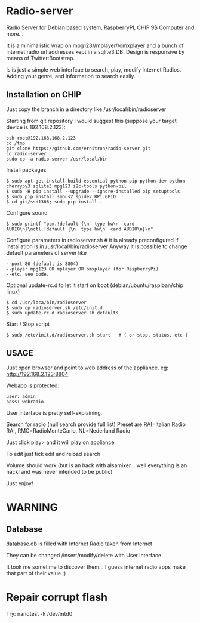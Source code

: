 # Radio-server

Radio Server for Debian based system, RaspberryPI, CHIP 9$ Computer and more... 

It is a minimalistic wrap on mpg123//mplayer//omxplayer and a bunch of internet radio url addresses kept in a sqlite3 DB. Design is responsive by means of Twitter:Bootstrap.

Is is just a simple web interfcae to search, play, modify Internet Radios. Adding your genre, and information to search easily.


## Installation on CHIP

Just copy the branch in a directory like /usr/local/bin/radioserver 

Starting from git repository I would suggest this (suppose your target device is 192.168.2.123):

	ssh root@192.168.168.2.123
	cd /tmp
	git clone https://github.com/ernitron/radio-server.git
	cd radio-server
	sudo cp -a radio-server /usr/local/bin

Install packages

	$ sudo apt-get install build-essential python-pip python-dev python-cherrypy3 sqlite3 mpg123 i2c-tools python-pil
	$ sudo -H pip install --upgrade --ignore-installed pip setuptools
	$ sudo pip install smbus2 spidev RPi.GPIO
	$ cd git/ssd1306; sudo pip install .
	
Configure sound
        
	$ sudo printf "pcm.!default {\n  type hw\n  card AUDIO\n}\nctl.!default {\n  type hw\n  card AUDIO\n}\n"
	
Configure parameters in radioserver.sh # it is already preconfigured if installation is in /usr/local/bin/radioserver
Anyway it is possible to change default parameters of server like

	--port 80 (default is 8804)
	--player mpg123 OR mplayer OR omxplayer (for RaspberryPi)
	--etc. see code. 

Optional update-rc.d to let it start on boot (debian/ubuntu/raspiban/chip linux)

	$ cd /usr/loca/bin/radioserver
	$ sudo cp radioserver.sh /etc/init.d
	$ sudo update-rc.d radioserver.sh defaults
  
Start / Stop script

	$ sudo /etc/init.d/radioserver.sh start   # ( or stop, status, etc )


## USAGE

Just open browser and point to web address of the appliance.
	eg: http://192.168.2.123:8804

Webapp is protected:

	user: admin
	pass: webradio

User interface is pretty self-explaining.

Search for radio (null search provide full list)
Preset are 
	RAI=Italian Radio RAI, RMC=RadioMonteCarlo, NL=Nederland Radio

Just click play> and it will play on appliance

To edit just tick edit and reload search

Volume should work (but is an hack with alsamixer... well everything is an hack! and was never intended to be public)

Just enjoy!


# WARNING 

## Database
database.db is filled with Internet Radio taken from Internet

They can be changed /insert/modify/delete with User interface

It took me sometime to discover them... I guess internet radio apps make that part of their value ;)

# Repair corrupt flash

Try: nandtest -k /dev/mtd0

